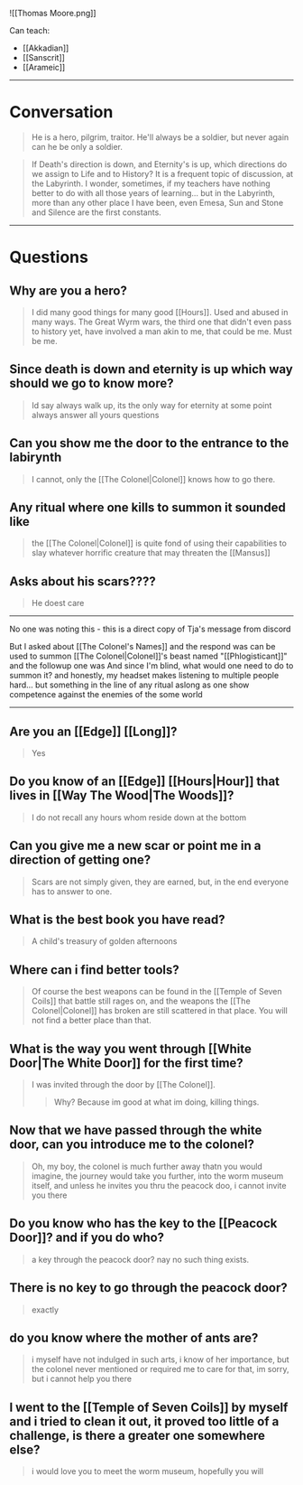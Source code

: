 ![[Thomas Moore.png]]

Can teach:
- [[Akkadian]]
- [[Sanscrit]]
- [[Arameic]]

___

# Conversation

>He is a hero, pilgrim, traitor. He'll always be a soldier, but never again can he be only a soldier.

>If Death's direction is down, and Eternity's is up, which directions do we assign to Life and to History? It is a frequent topic of discussion, at the Labyrinth. I wonder, sometimes, if my teachers have nothing better to do with all those years of learning... but in the Labyrinth, more than any other place I have been, even Emesa, Sun and Stone and Silence are the first constants.

___
# Questions

## Why are you a hero?
>I did many good things for many good [[Hours]]. Used and abused in many ways. The Great Wyrm wars, the third one that didn't even pass to history yet, have involved a man akin to me, that could be me. Must be me.
## Since death is down and eternity is up which way should we go to know more?
>Id say always walk up, its the only way for eternity at some point always answer all yours questions
## Can you show me the door to the entrance to the labirynth
>I cannot, only the [[The Colonel|Colonel]] knows how to go there.
## Any ritual where one kills to summon it sounded like
>the [[The Colonel|Colonel]] is quite fond of using their capabilities to slay whatever horrific creature that may threaten the [[Mansus]]
## Asks about his scars????
>He doest care

______
No one was noting this - this is a direct copy of Tja's message from discord

But I asked about [[The Colonel's Names]] and the respond was can be used to summon [[The Colonel|Colonel]]'s beast named "[[Phlogisticant]]" and the followup one was And since I'm blind, what would one need to do to summon it? and honestly, my headset makes listening to multiple people hard... but something in the line of any ritual aslong as one show competence against the enemies of the some world

___

## Are you an [[Edge]] [[Long]]?
>Yes
## Do you know of an [[Edge]] [[Hours|Hour]] that lives in [[Way The Wood|The Woods]]?
>I do not recall any hours whom reside down at the bottom
## Can you give me a new scar or point me in a direction of getting one?
>Scars are not simply given, they are earned, but, in the end everyone has to answer to one.
## What is the best book you have read?
>A child's treasury of golden afternoons
## Where can i find better tools?
>Of course the best weapons can be found in the [[Temple of Seven Coils]] that battle still rages on, and the weapons the [[The Colonel|Colonel]] has broken are still scattered in that place. You will not find a better place than that.
## What is the way you went through [[White Door|The White Door]] for the first time?
>I was invited through the door by [[The Colonel]]. 
>>Why?
>Because im good at what im doing, killing things.
## Now that we have passed through the white door, can you introduce me to the colonel?
>Oh, my boy, the colonel is much further away thatn you would imagine, the journey would take you further, into the worm museum itself, and unless he invites you thru the peacock doo, i cannot invite you there
## Do you know who has the key to the [[Peacock Door]]? and if you do who?
>a key through the peacock door? nay no such thing exists.
## There is no key to go through the peacock door?
>exactly
## do you know where the mother of ants are?
>i myself have not indulged in such arts, i know of her importance, but the colonel never mentioned or required me to care for that, im sorry, but i cannot help you there
## I went to the [[Temple of Seven Coils]] by myself and i tried to clean it out, it proved too little of a challenge, is there a greater one somewhere else?
>i would love you to meet the worm museum, hopefully you will
